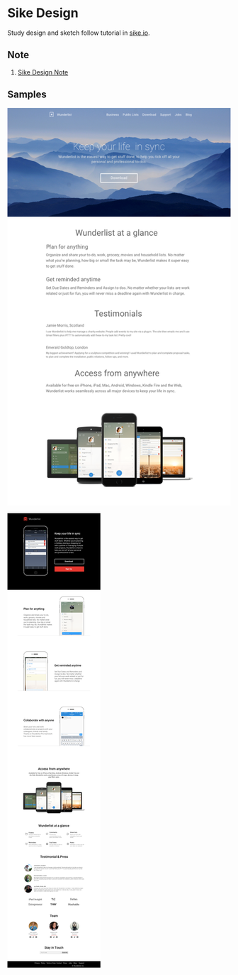 # Sike Design

Study design and sketch follow tutorial in [sike.io](http://sike.io/).

## Note

1. [Sike Design Note](./note/sike-design-note.md)

## Samples

![](./note/art/1_lesson_2.png)

![](./note/art/2_lesson_4.png)
